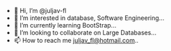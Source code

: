 - 👋 Hi, I’m @juljav-fl
- 👀 I’m interested in database, Software Engineering...
- 🌱 I’m currently learning BootStrap...
- 💞️ I’m looking to collaborate on Large Databases...
- 📫 How to reach me juljav_fl@hotmail.com..

<!---
juljav-fl/juljav-fl is a ✨ special ✨ repository because its `README.md` (this file) appears on your GitHub profile.
You can click the Preview link to take a look at your changes.
--->
